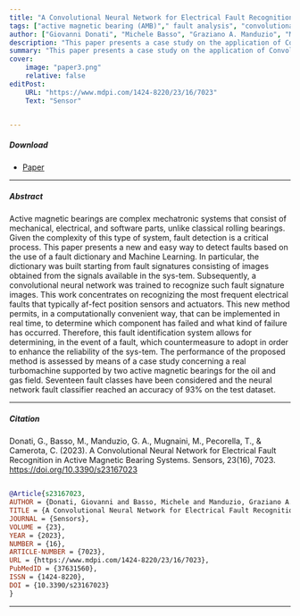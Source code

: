 ```yaml
---
title: "A Convolutional Neural Network for Electrical Fault Recognition in Active Magnetic Bearing Systems" 
tags: ["active magnetic bearing (AMB)"," fault analysis", "convolutional neural networks"]
author: ["Giovanni Donati", "Michele Basso", "Graziano A. Manduzio", "Marco Mugnaini", "Tommaso Pecorella" , "Chiara Camerota"]
description: "This paper presents a case study on the application of Convolutional Neural Networks (CNNs) for the recognition of electrical faults in Active Magnetic Bearing systems. Published in the Sensors, 2023." 
summary: "This paper presents a case study on the application of Convolutional Neural Networks (CNNs) for the recognition of electrical faults in Active Magnetic Bearing systems." 
cover:
    image: "paper3.png"
    relative: false
editPost:
    URL: "https://www.mdpi.com/1424-8220/23/16/7023"
    Text: "Sensor"


---
```


##### Download

+ [Paper](paper3.pdf)

---

##### Abstract

Active magnetic bearings are complex mechatronic systems that consist of mechanical, electrical, and software parts, unlike classical rolling bearings. Given the complexity of this type of system, fault detection is a critical process. This paper presents a new and easy way to detect faults based on the use of a fault dictionary and Machine Learning. In particular, the dictionary was built starting from fault signatures consisting of images obtained from the signals available in the sys-tem. Subsequently, a convolutional neural network was trained to recognize such fault signature images. This work concentrates on recognizing the most frequent electrical faults that typically af-fect position sensors and actuators.  This new method permits, in a computationally convenient way, that can be implemented in real time, to determine which component has failed and what kind of failure has occurred. Therefore, this fault identification system allows for determining, in the event of a fault, which countermeasure to adopt in order to enhance the reliability of the sys-tem. The performance of the proposed method is assessed by means of a case study concerning a real turbomachine supported by two active magnetic bearings for the oil and gas field. Seventeen fault classes have been considered and the neural network fault classifier reached an accuracy of 93% on the test dataset.

---

##### Citation

Donati, G., Basso, M., Manduzio, G. A., Mugnaini, M., Pecorella, T., & Camerota, C. (2023). A Convolutional Neural Network for Electrical Fault Recognition in Active Magnetic Bearing Systems. Sensors, 23(16), 7023. https://doi.org/10.3390/s23167023

```BibTeX

@Article{s23167023,
AUTHOR = {Donati, Giovanni and Basso, Michele and Manduzio, Graziano A. and Mugnaini, Marco and Pecorella, Tommaso and Camerota, Chiara},
TITLE = {A Convolutional Neural Network for Electrical Fault Recognition in Active Magnetic Bearing Systems},
JOURNAL = {Sensors},
VOLUME = {23},
YEAR = {2023},
NUMBER = {16},
ARTICLE-NUMBER = {7023},
URL = {https://www.mdpi.com/1424-8220/23/16/7023},
PubMedID = {37631560},
ISSN = {1424-8220},
DOI = {10.3390/s23167023}
}

```

---

